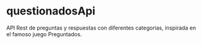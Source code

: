 # questionadosApi
API Rest de preguntas y respuestas con diferentes categorias, inspirada en el famoso juego Preguntados.
